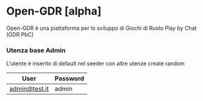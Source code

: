 # Open-GDR [alpha]

Open-GDR è una piattaforma per lo sviluppo di Giochi di Ruolo Play by Chat (GDR PbC)

### Utenza base Admin
L'utente è inserito di default nel seeder con altre utenze create random

User | Password |
--- | ---|
admin@test.it | admin |

